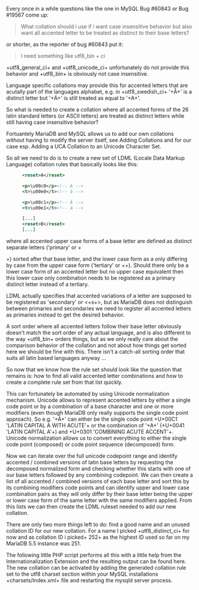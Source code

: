 Every once in a while questions like the one in MySQL Bug #60843 or Bug #19567 come up:

> What collation should i use if i want case insensitive behavior but also want all accented letter to be treated as distinct to their base letters?

or shorter, as the reporter of bug #60843 put it:

> I need something like utf8_bin + ci

+utf8_general_ci+ and +utf8_unicode_ci+ unfortunately do not provide 
this behavior and +utf8_bin+ is obviously not case insensitive.

Language specific collations may provide this for accented letters 
that are acutally part of the languages alphabet, e.g. in +utf8_swedish_ci+ 
'+Å+' is a distinct letter but '+Á+' is still treated as equal to '+A+'.

So what is needed to create a collation where all accented forms of the 
26 latin standard letters (or ASCII letters) are treated as distinct letters
while still having case insensitive behavior?

Fortuantely MariaDB and MySQL allows us to add our own collations without 
having to modify the server itself, see Adding Collations and for our case
 esp. Adding a UCA Collation to an Unicode Character Set.

So all we need to do is to create a new set of LDML (Locale Data Markup Language) 
collation rules that basically looks like this:

```xml
      <reset>A</reset>

      <p>\u00c0</p><!-- À -->
      <t>\u00e0</t><!-- à -->

      <p>\u00c1</p><!-- Á -->
      <t>\u00e1</t><!-- á -->

      [...]
      <reset>B</reset>
      [...]
```
 

where all accented upper case forms of a base letter are defined as distinct 
separate letters ('primary' or +<p>+) sorted after that base letter, and the 
lower case form as a only differing by case from the upper case form 
('tertiary' or +<t>+). Should there only be a lower case form of an accented 
letter but no upper case equivalent then this lower case only combination 
needs to be registered as a primary distinct letter instead of a tertiary.

LDML actually specifies that accented variations of a letter are supposed to 
be registered as 'secondary' or <+s+>, but as MariaDB does not distinguish 
between primaries and secondaries we need to register all accented letters as 
primaries instead to get the desired behavior.

A sort order where all accented letters follow their base letter obviously 
doesn't match the sort order of any actual language, and is also different to 
the way +utf8_bin+ orders things, but as we only really care about the 
comparison behavior of the collation and not about how things get sorted here 
we should be fine with this. There isn't a catch-all sorting order that suits 
all latin based languages anyway ...

So now that we know how the rule set should look like the question that 
remains is: how to find all valid accented letter combinations and how to 
create a complete rule set from that list quickly.

This can fortunately be automated by using Unicode normalization mechanism. 
Unicode allows to represent accented letters by either a single code point 
or by a combination of a base character and one or more modifiers (even 
though MariaDB only really supports the single code point approach). 
So e.g. '+Á+' can either be the single code point +U+00C1 'LATIN CAPITAL A 
WITH ACUTE'+ or the combination of '+A+' (+U+0041 'LATIN CAPITAL A'+) and 
+U+0301 'COMBINING ACUTE ACCENT'+. Unicode normalization allows us to convert 
everything to either the single code point (composed) or code point sequence 
(decomposed) form.

Now we can iterate over the full unicode codepoint range and identify
accented / combined versions of latin base letters by requesting the 
decomposed normalized form and checking whether this starts with one of our 
base letters followed by any combining codepoint. We can then create a list 
of all accented / combined versions of each base letter and sort this by its 
combining modifiers code points and can identify upper and lower case 
combination pairs as they will only differ by their base letter being the 
upper or lower case form of the same letter with the same modifiers applied. 
From this lists we can then create the LDML ruleset needed to add our new 
collation.

There are only two more things left to do: find a good name and an unused 
collation ID for our new collation. For a name I picked +utf8_distinct_ci+ 
for now and as collation ID i picked+ 252+ as the highest ID used so far 
on my MariaDB 5.5 instance was 251.

The following little PHP script performs all this with a little help from 
the Internationalization Extension and the resulting output can be found here. 
The new collation can be activated by adding the generated collation rule set 
to the utf8 charset section within your MySQL installations 
+charsets/Index.xml+ file and restarting the mysqld server process.
